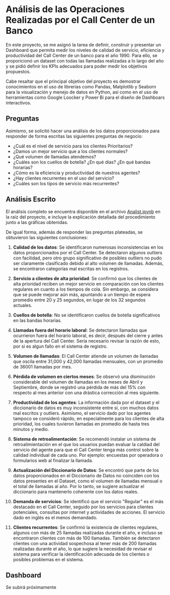# **Análisis de las Operaciones Realizadas por el Call Center de un Banco**

En este proyecto, se me asignó la tarea de definir, construir y presentar un Dashboard que permita medir los niveles de calidad de servicio, eficiencia y productividad del Call Center de un banco para el año 1990. Para ello, se proporicionó un dataset con todas las llamadas realizadas a lo largo del año y se pidió definir los KPIs adecuados para poder medir los objetivos propuestos.

Cabe resaltar que el principal objetivo del proyecto es demostrar conocimientos en el uso de librerías como Pandas, Matplotlib y Seaborn para la visualización y menejo de datos en Python, así como en el uso de herramientas como Google Loocker y Power Bi para el diseño de Dashboars interactivos.

## **Preguntas**

Asimismo, se solicitó hacer una análisis de los datos proporcionados para responder de forma escritas las siguientes preguntas de negocio:

* ¿Cuál es el nivel de servicio para los clientes Prioritarios?
* ¿Damos un mejor servicio que a los clientes normales?
* ¿Qué volumen de llamadas atendemos?
* ¿Cuáles son los cuellos de botella? ¿En qué días? ¿En qué bandas horarias?
* ¿Cómo es la eficiencia y productividad de nuestros agentes?
* ¿Hay clientes recurrentes en el uso del servicio?
* ¿Cuáles son los tipos de servicio más recurrentes?

## **Análisis Escrito**

El análisis completo se encuentra disponible en el archivo [Analist.ipynb](https://github.com/Rickhersd/Call_center_data_analist/blob/main/Analist.ipynb) en la raíz del proyecto, e incluye la explicación detallada del procedimiento junto a las gráficas obtenidas.

De igual forma, además de responder las preguntas plateadas, se obtuvieron las siguientes conclusiones:

1. **Calidad de los datos**: Se identificaron numerosas inconsistencias en los datos proporcionados por el Call Center. Se detectaron algunos outliers con facilidad, pero otro grupo significativo de posibles outliers no pudo ser claramente clasificado debido al alto volumen de llamadas. Además, se encontraron categorías mal escritas en los registros.

2. **Servicio a clientes de alta prioridad**: Se confirmó que los clientes de alta prioridad reciben un mejor servicio en comparación con los clientes regulares en cuanto a los tiempos de cola. Sin embargo, se considera que se puede mejorar aún más, apuntando a un tiempo de espera promedio entre 20 y 25 segundos, en lugar de los 32 segundos actuales.

3. **Cuellos de botella**: No se identificaron cuellos de botella significativos en las bandas horarias.

4. **Llamadas fuera del horario laboral**: Se detectaron llamadas que ocurrieron fuera del horario laboral, es decir, después del cierre y antes de la apertura del Call Center. Sería necesario revisar la razón de esto, por si es algun fallo en el sistema de registro.

5. **Volumen de llamadas**: El Call Center atiende un volumen de llamadas que oscila entre 31,000 y 42,000 llamadas mensuales, con un promedio de 36001 llamadas por mes.

6. **Pérdida de volumen en ciertos meses**: Se observó una disminución considerable del volumen de llamadas en los meses de Abril y Septiembre, donde se registró una pérdida de más del 15% con respecto al mes anterior con una drástica corrección al mes siguiente.

7. **Productividad de los agentes**: La información dada por el dataset y el diccionario de datos es muy inconsistente entre sí, con muchos datos mal escritos y outliers. Asimismo, el servicio dado por los agentes tampoco se consideró rápido, en especialmente para los clientes de alta prioridad, los cuales tuvieron llamadas en promedio de hasta tres minutos y medio.

8. **Sistema de retroalimentación**: Se recomendó instalar un sistema de retroalimientación en el que los usuarios puedan evaluar la caldiad del servicio del agente para que el Call Center tenga más control sobre la calidad individual de cada uno. Por ejemplo: encuestas por operadora o formularios web al finalizar la llamada.

9. **Actualización del Diccionario de Datos**: Se encontró que parte de los datos proporcionados en el Diccionario de Datos no coinciden con los datos presentes en el Dataset, como el volumen de llamadas mensual o el total de llamadas al año. Por lo tanto, se sugiere actualizar el diccionario para mantenerlo coherente con los datos reales.

10. **Demanda de servicios**: Se identificó que el servicio "Regular" es el más destacado en el Call Center, seguido por los servicios para clientes potenciales, consultas por internet y actividades de acciones. El servicio dado en inglés es el menos demandado.

11. **Clientes recurrentes**: Se confirmó la existencia de clientes regulares, algunos con más de 25 llamadas realizadas durante el año, e incluso se encontraron clientes con más de 100 llamadas. También se detectaron clientes con una actividad sospechosa al tener más de 200 llamadas realizadas durante el año, lo que sugiere la necesidad de revisar el sistema para verificar la identificación adecuada de los clientes o posibles problemas en el sistema.

## **Dashboard**

Se subirá próximamente
